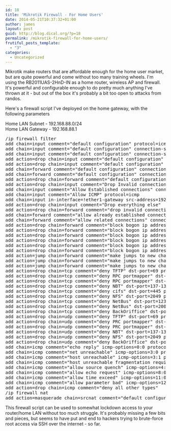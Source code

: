 ```yaml
---
id: 18
title: 'Mikrotik Firewall - For Home Users'
date: 2014-05-21T10:37:32+01:00
author: james
layout: post
guid: http://blog.dical.org/?p=18
permalink: /mikrotik-firewall-for-home-users/
frutiful_posts_template:
  - "3"
categories:
  - Uncategorized
---
```

Mikrotik make routers that are affordable enough for the home user market, but are quite powerful and come without too many training wheels. I'm using the RB2011UAS-2HnD-IN as a home router, wireless AP and firewall. It's powerful and configurable enough to do pretty much anything I've thrown at it - but out of the box it's probably a bit too open to attacks from randos.

<!--end_excerpt-->

Here's a firewall script I've deployed on the home gateway, with the following parameters

Home LAN Subnet - 192.168.88.0/24  
Home LAN Gateway - 192.168.88.1

<pre>/ip firewall filter
add chain=input comment="default configuration" protocol=icmp
add chain=input comment="default configuration" connection-state=established
add chain=input comment="default configuration" connection-state=related
add action=drop chain=input comment="default configuration" in-interface=sfp1-gateway
add action=drop chain=input comment="default configuration" in-interface=ether1-gateway
add chain=forward comment="default configuration" connection-state=established
add chain=forward comment="default configuration" connection-state=related
add action=drop chain=forward comment="default configuration" connection-state=invalid
add action=drop chain=input comment="Drop Invalid connections" connection-state=invalid
add chain=input comment="Allow Established connections" connection-state=established
add chain=input comment="Allow ICMP" protocol=icmp
add chain=input in-interface=!ether1-gateway src-address=192.168.88.0/24
add action=drop chain=input comment="Drop everything else"
add action=drop chain=forward comment="drop invalid connections" connection-state=invalid protocol=tcp
add chain=forward comment="allow already established connections" connection-state=established
add chain=forward comment="allow related connections" connection-state=related
add action=drop chain=forward comment="block bogon ip addresses" src-address=0.0.0.0/8
add action=drop chain=forward comment="block bogon ip addresses" dst-address=0.0.0.0/8
add action=drop chain=forward comment="block bogon ip addresses" src-address=127.0.0.0/8
add action=drop chain=forward comment="block bogon ip addresses" dst-address=127.0.0.0/8
add action=drop chain=forward comment="block bogon ip addresses" src-address=224.0.0.0/3
add action=drop chain=forward comment="block bogon ip addresses" dst-address=224.0.0.0/3
add action=jump chain=forward comment="make jumps to new chains" jump-target=tcp protocol=tcp
add action=jump chain=forward comment="make jumps to new chains" jump-target=udp protocol=udp
add action=jump chain=forward comment="make jumps to new chains" jump-target=icmp protocol=icmp
add action=drop chain=tcp comment="deny TFTP" dst-port=69 protocol=tcp
add action=drop chain=tcp comment="deny RPC portmapper" dst-port=111 protocol=tcp
add action=drop chain=tcp comment="deny RPC portmapper" dst-port=135 protocol=tcp
add action=drop chain=tcp comment="deny NBT" dst-port=137-139 protocol=tcp
add action=drop chain=tcp comment="deny cifs" dst-port=445 protocol=tcp
add action=drop chain=tcp comment="deny NFS" dst-port=2049 protocol=tcp
add action=drop chain=tcp comment="deny NetBus" dst-port=12345-12346 protocol=tcp
add action=drop chain=tcp comment="deny NetBus" dst-port=20034 protocol=tcp
add action=drop chain=tcp comment="deny BackOriffice" dst-port=3133 protocol=tcp
add action=drop chain=udp comment="deny TFTP" dst-port=69 protocol=udp
add action=drop chain=udp comment="deny PRC portmapper" dst-port=111 protocol=udp
add action=drop chain=udp comment="deny PRC portmapper" dst-port=135 protocol=udp
add action=drop chain=udp comment="deny NBT" dst-port=137-139 protocol=udp
add action=drop chain=udp comment="deny NFS" dst-port=2049 protocol=udp
add action=drop chain=udp comment="deny BackOriffice" dst-port=3133 protocol=udp
add chain=icmp comment="echo reply" icmp-options=0:0 protocol=icmp
add chain=icmp comment="net unreachable" icmp-options=3:0 protocol=icmp
add chain=icmp comment="host unreachable" icmp-options=3:1 protocol=icmp
add chain=icmp comment="host unreachable fragmentation required" icmp-options=3:4 protocol=icmp
add chain=icmp comment="allow source quench" icmp-options=4:0 protocol=icmp
add chain=icmp comment="allow echo request" icmp-options=8:0 protocol=icmp
add chain=icmp comment="allow time exceed" icmp-options=11:0 protocol=icmp
add chain=icmp comment="allow parameter bad" icmp-options=12:0 protocol=icmp
add action=drop chain=icmp comment="deny all other types"
/ip firewall nat
add action=masquerade chain=srcnat comment="default configuration" out-interface=pppoe-out1
</pre>

This firewall script can be used to somewhat lockdown access to your router/home LAN without too much struggle. It's probably missing a few bits and pieces, but seems to have put and end to hackers trying to brute-force root access via SSH over the internet - so far.